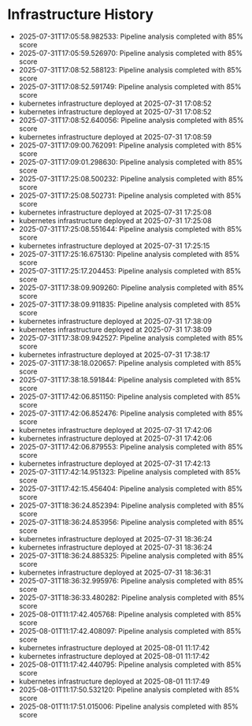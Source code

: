 # Infrastructure History

- 2025-07-31T17:05:58.982533: Pipeline analysis completed with 85% score
- 2025-07-31T17:05:59.526970: Pipeline analysis completed with 85% score
- 2025-07-31T17:08:52.588123: Pipeline analysis completed with 85% score
- 2025-07-31T17:08:52.591749: Pipeline analysis completed with 85% score
- kubernetes infrastructure deployed at 2025-07-31 17:08:52
- kubernetes infrastructure deployed at 2025-07-31 17:08:52
- 2025-07-31T17:08:52.640056: Pipeline analysis completed with 85% score
- kubernetes infrastructure deployed at 2025-07-31 17:08:59
- 2025-07-31T17:09:00.762091: Pipeline analysis completed with 85% score
- 2025-07-31T17:09:01.298630: Pipeline analysis completed with 85% score
- 2025-07-31T17:25:08.500232: Pipeline analysis completed with 85% score
- 2025-07-31T17:25:08.502731: Pipeline analysis completed with 85% score
- kubernetes infrastructure deployed at 2025-07-31 17:25:08
- kubernetes infrastructure deployed at 2025-07-31 17:25:08
- 2025-07-31T17:25:08.551644: Pipeline analysis completed with 85% score
- kubernetes infrastructure deployed at 2025-07-31 17:25:15
- 2025-07-31T17:25:16.675130: Pipeline analysis completed with 85% score
- 2025-07-31T17:25:17.204453: Pipeline analysis completed with 85% score
- 2025-07-31T17:38:09.909260: Pipeline analysis completed with 85% score
- 2025-07-31T17:38:09.911835: Pipeline analysis completed with 85% score
- kubernetes infrastructure deployed at 2025-07-31 17:38:09
- kubernetes infrastructure deployed at 2025-07-31 17:38:09
- 2025-07-31T17:38:09.942527: Pipeline analysis completed with 85% score
- kubernetes infrastructure deployed at 2025-07-31 17:38:17
- 2025-07-31T17:38:18.020657: Pipeline analysis completed with 85% score
- 2025-07-31T17:38:18.591844: Pipeline analysis completed with 85% score
- 2025-07-31T17:42:06.851150: Pipeline analysis completed with 85% score
- 2025-07-31T17:42:06.852476: Pipeline analysis completed with 85% score
- kubernetes infrastructure deployed at 2025-07-31 17:42:06
- kubernetes infrastructure deployed at 2025-07-31 17:42:06
- 2025-07-31T17:42:06.879553: Pipeline analysis completed with 85% score
- kubernetes infrastructure deployed at 2025-07-31 17:42:13
- 2025-07-31T17:42:14.951323: Pipeline analysis completed with 85% score
- 2025-07-31T17:42:15.456404: Pipeline analysis completed with 85% score
- 2025-07-31T18:36:24.852394: Pipeline analysis completed with 85% score
- 2025-07-31T18:36:24.853956: Pipeline analysis completed with 85% score
- kubernetes infrastructure deployed at 2025-07-31 18:36:24
- kubernetes infrastructure deployed at 2025-07-31 18:36:24
- 2025-07-31T18:36:24.885325: Pipeline analysis completed with 85% score
- kubernetes infrastructure deployed at 2025-07-31 18:36:31
- 2025-07-31T18:36:32.995976: Pipeline analysis completed with 85% score
- 2025-07-31T18:36:33.480282: Pipeline analysis completed with 85% score
- 2025-08-01T11:17:42.405768: Pipeline analysis completed with 85% score
- 2025-08-01T11:17:42.408097: Pipeline analysis completed with 85% score
- kubernetes infrastructure deployed at 2025-08-01 11:17:42
- kubernetes infrastructure deployed at 2025-08-01 11:17:42
- 2025-08-01T11:17:42.440795: Pipeline analysis completed with 85% score
- kubernetes infrastructure deployed at 2025-08-01 11:17:49
- 2025-08-01T11:17:50.532120: Pipeline analysis completed with 85% score
- 2025-08-01T11:17:51.015006: Pipeline analysis completed with 85% score
